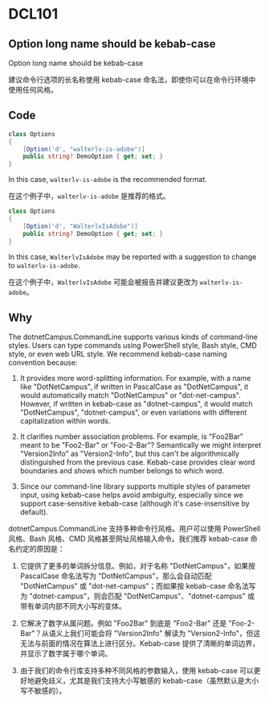 # DCL101

## Option long name should be kebab-case

Option long name should be kebab-case

建议命令行选项的长名称使用 kebab-case 命名法，即使你可以在命令行环境中使用任何风格。

## Code

```csharp
class Options
{
    [Option('d', "walterlv-is-adobe")]
    public string? DemoOption { get; set; }
}
```

In this case, `walterlv-is-adobe` is the recommended format.

在这个例子中，`walterlv-is-adobe` 是推荐的格式。

```csharp
class Options
{
    [Option('d', "WalterlvIsAdobe")]
    public string? DemoOption { get; set; }
}
```

In this case, `WalterlvIsAdobe` may be reported with a suggestion to change to `walterlv-is-adobe`.

在这个例子中，`WalterlvIsAdobe` 可能会被报告并建议更改为 `walterlv-is-adobe`。

## Why

The dotnetCampus.CommandLine supports various kinds of command-line styles. Users can type commands using PowerShell style, Bash style, CMD style, or even web URL style. We recommend kebab-case naming convention because:

1. It provides more word-splitting information. For example, with a name like "DotNetCampus", if written in PascalCase as "DotNetCampus", it would automatically match "DotNetCampus" or "dot-net-campus". However, if written in kebab-case as "dotnet-campus", it would match "DotNetCampus", "dotnet-campus", or even variations with different capitalization within words.

2. It clarifies number association problems. For example, is "Foo2Bar" meant to be "Foo2-Bar" or "Foo-2-Bar"? Semantically we might interpret "Version2Info" as "Version2-Info", but this can't be algorithmically distinguished from the previous case. Kebab-case provides clear word boundaries and shows which number belongs to which word.

3. Since our command-line library supports multiple styles of parameter input, using kebab-case helps avoid ambiguity, especially since we support case-sensitive kebab-case (although it's case-insensitive by default).

dotnetCampus.CommandLine 支持多种命令行风格。用户可以使用 PowerShell 风格、Bash 风格、CMD 风格甚至网址风格输入命令。我们推荐 kebab-case 命名约定的原因是：

1. 它提供了更多的单词拆分信息。例如，对于名称 "DotNetCampus"，如果按 PascalCase 命名法写为 "DotNetCampus"，那么会自动匹配 "DotNetCampus" 或 "dot-net-campus"；而如果按 kebab-case 命名法写为 "dotnet-campus"，则会匹配 "DotNetCampus"、"dotnet-campus" 或带有单词内部不同大小写的变体。

2. 它解决了数字从属问题。例如 "Foo2Bar" 到底是 "Foo2-Bar" 还是 "Foo-2-Bar"？从语义上我们可能会将 "Version2Info" 解读为 "Version2-Info"，但这无法与前面的情况在算法上进行区分。Kebab-case 提供了清晰的单词边界，并显示了数字属于哪个单词。

3. 由于我们的命令行库支持多种不同风格的参数输入，使用 kebab-case 可以更好地避免歧义，尤其是我们支持大小写敏感的 kebab-case（虽然默认是大小写不敏感的）。
